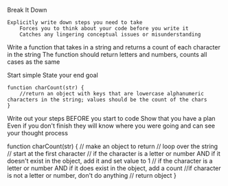 Break It Down

    Explicitly write down steps you need to take 
        Forces you to think about your code before you write it 
        Catches any lingering conceptual issues or misunderstanding 


Write a function that takes in a string and returns a count of each character in the string 
The function should return letters and numbers, counts all cases as the same 


Start simple
    State your end goal

    function charCount(str) { 
        //return an object with keys that are lowercase alphanumeric characters in the string; values should be the count of the chars 
    } 


Write out your steps BEFORE you start to code
Show that you have a plan
    Even if you don't finish they will know where you were going and can see your thought process

function charCount(str) { 
    // make an object to return 
    // loop over the string 
        // start at the first character 
            // if the character is a letter or number AND if it doesn't exist in the object, add it and set value to 1 
            // if the character is a letter or number AND if it does exist in the object, add a count 
            //if character is not a letter or number, don't do anything 
    // return object 
} 